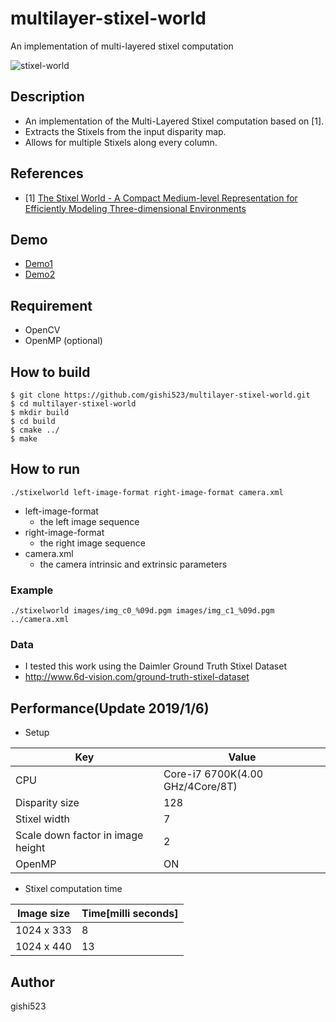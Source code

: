 # multilayer-stixel-world
An implementation of multi-layered stixel computation

![stixel-world](https://github.com/gishi523/multilayer-stixel-world/wiki/images/multilayer-stixel-world.png)

## Description
- An implementation of the Multi-Layered Stixel computation based on [1].
- Extracts the Stixels from the input disparity map.
- Allows for multiple Stixels along every column.

## References
- [1] [The Stixel World - A Compact Medium-level Representation for Efficiently Modeling Three-dimensional Environments](https://www.mydlt.de/david/page/publications.html)

## Demo
- <a href="https://www.youtube.com/watch?v=Ibc8FJ1H024" target="_blank">Demo1</a>
- <a href="https://www.youtube.com/watch?v=ko4bfnN7RpM" target="_blank">Demo2</a>

## Requirement
- OpenCV
- OpenMP (optional)

## How to build
```
$ git clone https://github.com/gishi523/multilayer-stixel-world.git
$ cd multilayer-stixel-world
$ mkdir build
$ cd build
$ cmake ../
$ make
```

## How to run
```
./stixelworld left-image-format right-image-format camera.xml
```
- left-image-format
    - the left image sequence
- right-image-format
    - the right image sequence
- camera.xml
    - the camera intrinsic and extrinsic parameters

### Example
 ```
./stixelworld images/img_c0_%09d.pgm images/img_c1_%09d.pgm ../camera.xml
```

### Data
- I tested this work using the Daimler Ground Truth Stixel Dataset
- http://www.6d-vision.com/ground-truth-stixel-dataset

## Performance(Update 2019/1/6)
- Setup

Key|Value
---|---
CPU|Core-i7 6700K(4.00 GHz/4Core/8T)
Disparity size|128
Stixel width|7
Scale down factor in image height|2
OpenMP|ON

- Stixel computation time

Image size|Time[milli seconds]
---|---
1024 x 333|8
1024 x 440|13
  
## Author
gishi523
